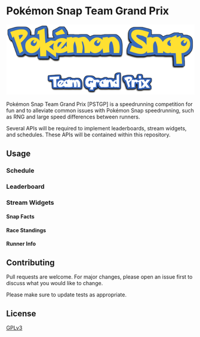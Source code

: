 # Pokémon Snap Team Grand Prix

![Pokémon Snap Team Grand Prix](images/logo.png)

Pokémon Snap Team Grand Prix [PSTGP] is a speedrunning competition for fun and to alleviate common issues with Pokémon Snap speedrunning, such as RNG and large speed differences between runners.

Several APIs will be required to implement leaderboards, stream widgets, and schedules. These APIs will be contained within this repository.

## Usage

### Schedule

### Leaderboard

### Stream Widgets

#### Snap Facts

#### Race Standings

#### Runner Info

## Contributing
Pull requests are welcome. For major changes, please open an issue first to discuss what you would like to change.

Please make sure to update tests as appropriate.

## License
[GPLv3](https://choosealicense.com/licenses/gpl-3.0/)
